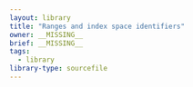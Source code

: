 ```yaml
---
layout: library
title: "Ranges and index space identifiers"
owner: __MISSING__
brief: __MISSING__
tags:
  - library
library-type: sourcefile
---
```

